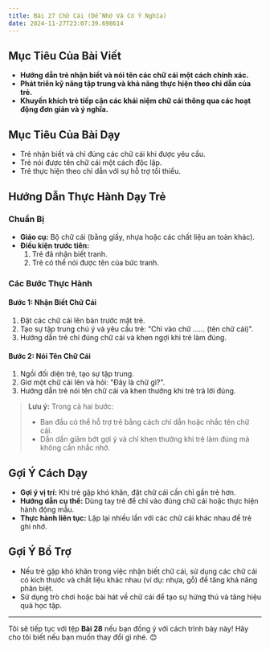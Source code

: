 ```yaml
---
title: Bài 27 Chữ Cái (Dễ Nhớ Và Có Ý Nghĩa)  
date: 2024-11-27T23:07:39.698614
---
```


## Mục Tiêu Của Bài Viết
- **Hướng dẫn trẻ nhận biết và nói tên các chữ cái một cách chính xác.**
- **Phát triển kỹ năng tập trung và khả năng thực hiện theo chỉ dẫn của trẻ.**
- **Khuyến khích trẻ tiếp cận các khái niệm chữ cái thông qua các hoạt động đơn giản và ý nghĩa.**

## Mục Tiêu Của Bài Dạy
- Trẻ nhận biết và chỉ đúng các chữ cái khi được yêu cầu.
- Trẻ nói được tên chữ cái một cách độc lập.
- Trẻ thực hiện theo chỉ dẫn với sự hỗ trợ tối thiểu.

## Hướng Dẫn Thực Hành Dạy Trẻ

### Chuẩn Bị
- **Giáo cụ:** Bộ chữ cái (bằng giấy, nhựa hoặc các chất liệu an toàn khác).
- **Điều kiện trước tiên:**  
  1. Trẻ đã nhận biết tranh.  
  2. Trẻ có thể nói được tên của bức tranh.

### Các Bước Thực Hành
#### Bước 1: Nhận Biết Chữ Cái
1. Đặt các chữ cái lên bàn trước mặt trẻ.
2. Tạo sự tập trung chú ý và yêu cầu trẻ: "Chỉ vào chữ …… (tên chữ cái)".
3. Hướng dẫn trẻ chỉ đúng chữ cái và khen ngợi khi trẻ làm đúng.

#### Bước 2: Nói Tên Chữ Cái
1. Ngồi đối diện trẻ, tạo sự tập trung.
2. Giơ một chữ cái lên và hỏi: "Đây là chữ gì?".
3. Hướng dẫn trẻ nói tên chữ cái và khen thưởng khi trẻ trả lời đúng.

> **Lưu ý:** Trong cả hai bước:  
> - Ban đầu có thể hỗ trợ trẻ bằng cách chỉ dẫn hoặc nhắc tên chữ cái.  
> - Dần dần giảm bớt gợi ý và chỉ khen thưởng khi trẻ làm đúng mà không cần nhắc nhở.

## Gợi Ý Cách Dạy
- **Gợi ý vị trí:** Khi trẻ gặp khó khăn, đặt chữ cái cần chỉ gần trẻ hơn.
- **Hướng dẫn cụ thể:** Dùng tay trẻ để chỉ vào đúng chữ cái hoặc thực hiện hành động mẫu.
- **Thực hành liên tục:** Lặp lại nhiều lần với các chữ cái khác nhau để trẻ ghi nhớ.

## Gợi Ý Bổ Trợ
- Nếu trẻ gặp khó khăn trong việc nhận biết chữ cái, sử dụng các chữ cái có kích thước và chất liệu khác nhau (ví dụ: nhựa, gỗ) để tăng khả năng phân biệt.
- Sử dụng trò chơi hoặc bài hát về chữ cái để tạo sự hứng thú và tăng hiệu quả học tập.

---

Tôi sẽ tiếp tục với tệp **Bài 28** nếu bạn đồng ý với cách trình bày này! Hãy cho tôi biết nếu bạn muốn thay đổi gì nhé. 😊
